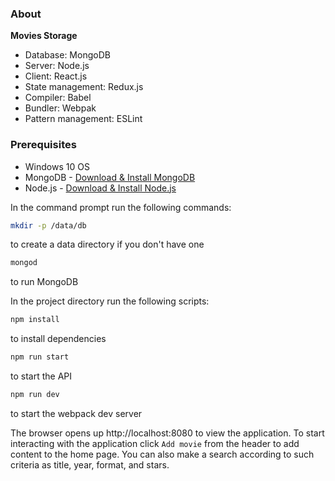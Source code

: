 ### About

<b>Movies Storage</b>

- Database: MongoDB<br>
- Server: Node.js<br>
- Client: React.js<br>
- State management: Redux.js<br>
- Compiler: Babel<br>
- Bundler: Webpak<br>
- Pattern management: ESLint<br>

### Prerequisites

- Windows 10 OS
- MongoDB - [Download & Install MongoDB](https://docs.mongodb.com/manual/administration/install-community/)
- Node.js - [Download & Install Node.js](https://nodejs.org/en/download/)

In the command prompt run the following commands: 

```sh
mkdir -p /data/db
```

to create a data directory if you don't have one

```sh
mongod
```

to run MongoDB

In the project directory run the following scripts:

```sh
npm install
```

to install dependencies

```sh
npm run start
```

to start the API

```sh
npm run dev
```

to start the webpack dev server

The browser opens up http://localhost:8080 to view the application. To start interacting with the application click `Add movie` from the header to add content to the home page. You can also make a search according to such criteria as title, year, format, and stars. 